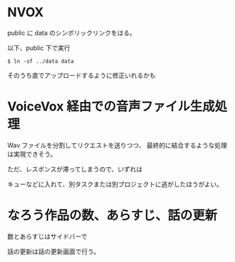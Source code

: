 # NVOX

public に data のシンボリックリンクをはる。

以下、public 下で実行

```shell
$ ln -sf ../data data

```

そのうち直でアップロードするように修正いれるかも

# VoiceVox 経由での音声ファイル生成処理

Wav ファイルを分割してリクエストを送りつつ、
最終的に結合するような処理は実現できそう。

ただ、レスポンスが滞ってしまうので、いずれは

キューなどに入れて、別タスクまたは別プロジェクトに逃がしたほうがよい。

# なろう作品の数、あらすじ、話の更新

数とあらすじはサイドバーで

話の更新は話の更新画面で行う。
